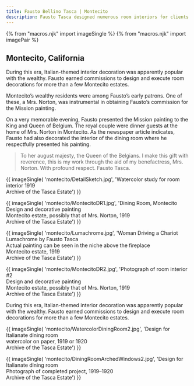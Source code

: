 ```yaml
---
title: Fausto Bellino Tasca | Montecito
description: Fausto Tasca designed numerous room interiors for clients in Montecito.
---
```

{% from "macros.njk" import imageSingle %}
{% from "macros.njk" import imagePair %}

## Montecito, California

During this era, Italian-themed interior decoration was apparently popular with the wealthy. Fausto earned commissions to design and execute room decorations for more than a few Montecito estates.

Montecito’s wealthy residents were among Fausto’s early patrons. One of these, a Mrs. Norton, was instrumental in obtaining Fausto’s commission for the Mission painting.

On a very memorable evening, Fausto presented the Mission painting to the King and Queen of Belgium. The royal couple were dinner guests at the home of Mrs. Norton in Montecito. As the newspaper article indicates, Fausto had also decorated the interior of the dining room where he respectfully presented his painting.

<blockquote><p>To her august majesty, the Queen of the Belgians. I make this gift with reverence, this is my work through the aid of my benefactress, Mrs. Norton. With profound respect. Fausto Tasca.</p></blockquote>

{{ imageSingle(
'montecito/DetailSketch.jpg',
'Watercolor study for room interior 1919<br>Archive of the Tasca Estate')
}}

{{ imageSingle(
'montecito/MontecitoDR1.jpg',
'Dining Room, Montecito<br>Design and decorative painting<br>Montecito estate, possibly that of Mrs. Norton, 1919<br>Archive of the Tasca Estate')
}}

{{ imageSingle(
'montecito/Lumachrome.jpg',
'Woman Driving a Chariot<br>Lumachrome by Fausto Tasca<br>Actual painting can be seen in the niche above the fireplace<br>Montecito estate, 1919<br>Archive of the Tasca Estate')
}}

{{ imageSingle(
'montecito/MontecitoDR2.jpg',
'Photograph of room interior #2<br>Design and decorative painting<br>Montecito estate, possibly that of Mrs. Norton, 1919<br>Archive of the Tasca Estate')
}}

During this era, Italian-themed interior decoration was apparently popular with the wealthy. Fausto earned commissions to design and execute room decorations for more than a few Montecito estates.

{{ imageSingle(
'montecito/WatercolorDiningRoom2.jpg',
'Design for Italianate dining room<br>watercolor on paper, 1919 or 1920<br>Archive of the Tasca Estate')
}}

{{ imageSingle(
'montecito/DiningRoomArchedWindows2.jpg',
'Design for Italianate dining room<br>Photograph of completed project, 1919&#8211;1920<br>Archive of the Tasca Estate')
}}
